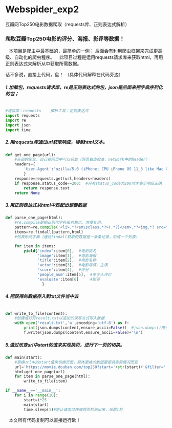 # Webspider_exp2
豆瓣网Top250电影数据爬取（requests库、正则表达式解析）
### 爬取豆瓣Top250电影的评分、海报、影评等数据！
 &ensp;  本项目是爬虫中最基础的，最简单的一例；
后面会有利用爬虫框架来完成更高级、自动化的爬虫程序。
&ensp; 此项目过程是运用requests请求库来获取html，再用正则表达式来解析从中获取所需数据。


话不多说，直接上代码，盘！  （具体代码解释在代码旁边）
##### 1.加载包，requests请求库，re是正则表达式的包，json是后面来把字典序列化的包；
```python

#请求库：requests    解析工具：正则表达式
import requests
import re
import json
import time
```
##### 2.用requests库通过url获取响应，得到html文本。
```Python
def get_one_page(url):
    #头部的定义，自己在网页中可以获取（网页右击检查，network中的header）
    headers={
        'User-Agent':'ozilla/5.0 (iPhone; CPU iPhone OS 11_3 like Mac OS X) AppleWebKit/605.1.15 (KHTML, like Gecko) Mobile/15E5216a QQ/7.5.5.426 V1_IPH_SQ_7.5.5_1_APP_A Pixel/1080 Core/UIWebView Device/Apple(iPhone 8Plus) NetType/WIFI QBWebViewType/1'
        }
    response=requests.get(url,headers=headers)
    if response.status_code==200:  #只有status_code为200时才表示响应正确
        return response.text
    return None
```
##### 3.用正则表达式从html中匹配出想要数据
```Python
def parse_one_page(html):
    #re.compile是把正则化字符串对象化，方便复用。
    pattern=re.compile('<li>.*?<em\sclass.*?>(.*?)</em>.*?<img.*? src="(.*?)".*?title">(.*?)<.*?<p class="">(.*?)</p>.*?rating_num.*?>(.*?)<.*?<span>(.*?)</span>.*?.*?inq">(.*?)<.*?</li>',re.S)
    items=re.findall(pattern,html)
    #列表形成字典（通过findall获取的数据是一条条记录，形成一个列表）

    for item in items:
        yield{'index':item[0],  #电影排名
              'image':item[1],  #电影海报
              'title':item[2],  #电影名称
              'actor':item[3],  #电影导演，主演
              'score':item[4],  #评分
              'people_num':item[5],  #多少人评价
              'evaluate':item[6]     #影评
                }
```
##### 4.把获得的数据存入到txt文件当中去
```Python

def write_to_file(content):
    #创建或打开result.txt以追加的读写方式写入数据
    with open('result.txt','a',encoding='utf-8') as f:
        print(json.dumps(content,ensure_ascii=False))  #json.dumps()用于把字典序列化，方便写入txt文件
        f.write(json.dumps(content,ensure_ascii=False)+'\n')
```
##### 5.通过改变url中start的值来实现换页，进行下一页的切换。
```Python
def main(start):
    #更换url中的start值来切换页面，具体更换的数值要更具实际情况而变
    url='https://movie.douban.com/top250?start='+str(start)+'&filter='
    html=get_one_page(url)
    for item in parse_one_page(html):
        write_to_file(item)

if __name__=='__main__':
    for i in range(10):
        start=i*25
        main(start)
        time.sleep(1)#防止请求过快被网页检测出来，休眠1秒

```
 &ensp; 本文所有代码复制可以直接运行欧！

